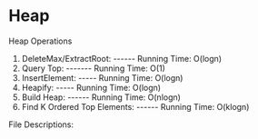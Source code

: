 Heap
====

 Heap Operations
 1) DeleteMax/ExtractRoot: ------ Running Time: O(logn)
 2) Query Top: ------- Running Time: O(1)
 3) InsertElement: ----- Running Time: O(logn)
 4) Heapify: ----- Running Time: O(logn)
 5) Build Heap: ------ Running Time: O(nlogn)
 6) Find K Ordered Top Elements: ------ Running Time: O(klogn)
 
File Descriptions:

